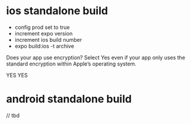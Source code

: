 # ios standalone build

- config prod set to true
- increment expo version
- increment ios build number
- expo build:ios -t archive

Does your app use encryption? Select Yes even if your app only uses the standard encryption within Apple’s operating system.

YES YES

# android standalone build

// tbd
